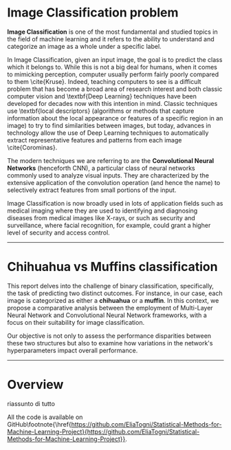 # Image Classification problem
**Image Classification** is one of the most fundamental and studied topics in the field of machine learning and it refers to the ability to understand and categorize an image as a whole under a specific label.

In Image Classification, given an input image, the goal is to predict the class which it belongs to. While this is not a big deal for humans, when it comes to mimicking perception, computer usually perform fairly poorly compared to them \cite{Kruse}. Indeed, teaching computers to see is a difficult problem that has become a broad area of research interest and both classic computer vision and \textbf{Deep Learning} techniques have been developed for decades now with this intention in mind. Classic techniques use \textbf{local descriptors} (algorithms or methods that capture information about the local appearance or features of a specific region in an image) to try to find similarities between images, but today, advances in technology allow the use of Deep Learning techniques to automatically extract representative features and patterns from each image \cite{Corominas}.

The modern techniques we are referring to are the **Convolutional Neural Networks** (henceforth CNN), a particular class of neural networks commonly used to analyze visual inputs. They are characterized by the extensive application of the convolution operation (and hence the name) to selectively extract features from small portions of the input.

Image Classification is now broadly used in lots of application fields such as medical imaging where they are used to identifying and diagnosing diseases from medical images like X-rays, or such as security and surveillance, where facial recognition, for example, could grant a higher level of security and access control.

------------------------------------------------------------------------

# Chihuahua vs Muffins classification
This report delves into the challenge of binary classification, specifically, the task of predicting two distinct outcomes. For instance, in our case, each image is categorized as either a **chihuahua** or a **muffin**. In this context, we propose a comparative analysis between the employment of Multi-Layer Neural Network and Convolutional Neural Network frameworks, with a focus on their suitability for image classification.

Our objective is not only to assess the performance disparities between these two structures but also to examine how variations in the network's hyperparameters impact overall performance.

------------------------------------------------------------------------

# Overview

riassunto di tutto

All the code is available on GitHub\footnote{\href{https://github.com/EliaTogni/Statistical-Methods-for-Machine-Learning-Project}{https://github.com/EliaTogni/Statistical-Methods-for-Machine-Learning-Project}}.